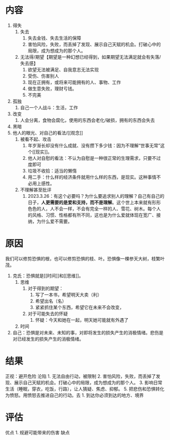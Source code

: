 # 内容
1. 得失
	1. 失去
		1. 失去金钱、失去生活的保障
		2. 害怕风险，失败，而丢掉了发现、展示自己天赋的机会。打破心中的局限，成为想成为的那个人。
	2. 无法得/期望【期望是一种幻想已经得到，如果期望无法满足就会有失落/失去感】
		1. 欲望无法被满足、自我意志无法实现
		2. 受伤、伤害别人
		3. 现在正拥有，或将来可能拥有的人、事物、工作
		4. 做生意失败，理财亏钱。
		5. 不完美
2. 孤独
	1. 自己一个人战斗：生活，工作
3. 改变
	1. 人会分离，食物会腐化，使用的东西会老化/破损，拥有的东西会失去
4. 黑暗
5. 他人的眼光、对自己的看法/[[观念]] 
	1. 被看不起、攻击
		1. 年岁渐长却没有什么成就、没有攒下多少钱：因为不理解“世事无常”这个[[现实]]。
		2. 他人对自慰的看法：不认为自慰是一种很正常的生理需求，只要不过度即可
		3. 垃圾不收拾：适当的懒惰
		4. 用二手：什么样的经济条件就用什么样的东西，是现实。这种事情不必用上感性。
	2. 不理解甚至批评
		1. 2023.3.26：有这个必要吗？为什么要追求别人的理解？自己有自己的日子，**人更需要的是爱和支持，而不是理解**。这个世上本来就有形形色色的人，人不会一样，不会有完全一样的人、雪花、树木。每个人的风格、习惯、性格都有所不同，这也是为什么爱就体现在宽广、接纳，为什么爱不需要。
# 原因
我们可以修剪恐惧的根，也可以修剪恐惧的枝、叶。恐惧像一棵参天大树，枝繁叶茂。

1. 克氏：恐惧就是[[时间]]和[[思维]]。
	1. 思维
		1. 对于得到的期望：
			1. 写了一本书，希望明天大卖（利）
			2. 希望出名（名）
			3. 紧紧抓住某个东西，希望它在未来不会改变，
		2. 对于可能失去的怀疑
			1. 怀疑：今天和她在一起，明天她可能就有外遇了
	2. 时间
2. 自己：恐惧是对未来、未知的事，对即将发生的损失产生的消极情绪。悲伤是对已经发生的损失产生的消极情绪。
# 结果
正视：避开危险
沦陷
	1. 无法自由行动，被限制
	2. 害怕风险，失败，而丢掉了发现、展示自己天赋的机会。打破心中的局限，成为想成为的那个人。
	3. 影响日常生活（睡眠，穿衣，吃饭，行路），让人猜疑、焦虑、抑郁。
	5. 把悲伤和恐惧转化为愤怒。用愤怒去推进自己的行动。去
		1. 到达你必须到达的地方、境界
# 评估
优点
	1. 规避可能带来的伤害
缺点
	